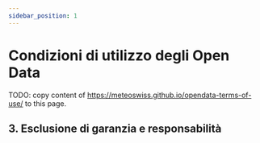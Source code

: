```yaml
---
sidebar_position: 1
---
```


# Condizioni di utilizzo degli Open Data 

TODO: copy content of https://meteoswiss.github.io/opendata-terms-of-use/ to this page.

## 3. Esclusione di garanzia e responsabilità
